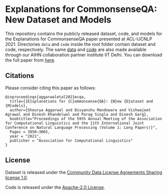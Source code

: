 # Explanations for CommonsenseQA: New Dataset and Models
This repository contains the publicly released dataset, code, and models for the Explanations for CommonsenseQA paper presented at ACL-IJCNLP 2021. Directories ```data``` and  ```code``` inside the root folder contain dataset and code, respectively. The same [data](https://github.com/dair-iitd/ECQA-Dataset) and [code](https://github.com/dair-iitd/ECQA) are also made available through our AIHN collaboration partner institute IIT Delhi. You can download the full paper from [here](https://aclanthology.org/2021.acl-long.238/).



## Citations
Please consider citing this paper as follows:
```
@inproceedings{aggarwaletal2021ecqa,
  title={{E}xplanations for {C}ommonsense{QA}: {N}ew {D}ataset and {M}odels},
  author={Shourya Aggarwal and Divyanshu Mandowara and Vishwajeet Agrawal and Dinesh Khandelwal and Parag Singla and Dinesh Garg},
  booktitle="Proceedings of the 59th Annual Meeting of the Association for Computational Linguistics and the 11th International Joint Conference on Natural Language Processing (Volume 1: Long Papers)}",
  Pages = 3050–3065,
  year = "2021",
  publisher = "Association for Computational Linguistics"
}
```

## License
Dataset is released under the [Community Data License Agreements Sharing license 1.0](https://github.com/Community-Data-License-Agreements/Releases). 

Code is released under the [Apache-2.0 License](https://www.apache.org/licenses/LICENSE-2.0).
